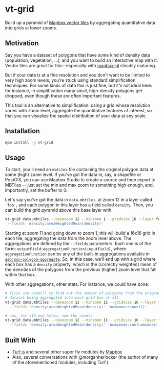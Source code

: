 # vt-grid
Build up a pyramid of [Mapbox vector
tiles](https://github.com/mapbox/vector-tile-spec) by aggregating quantitative
data into grids at lower zooms.

## Motivation

Say you have a dataset of polygons that have some kind of density data
(population, vegetation, ...), and you want to build an interactive map with
it.  Vector tiles are great for this--especially with
[mapbox-gl](https://github.com/mapbox/mapbox-gl-js) steadily maturing.

But if your data is at a fine resolution and you don't want to be limited to
very high zoom levels, you're stuck using standard simplification techniques.
For some kinds of data this is just fine, but it's not ideal here: for
instance, in simplification many small, high-density polygons get dropped, even
though these are often important features.

This tool is an alternative to simplification: using a grid whose resolution
varies with zoom level, aggregate the quantitative features of interest, so
that you can visualize the spatial distribution of your data at any scale.


## Installation

```sh
npm install -g vt-grid
```


## Usage

To start, you'll need an `mbtiles` file containing the original polygon data at
some (high) zoom level.  If you've got the data in, say, a shapefile or
PostGIS, you can use Mapbox Studio to create a source and then export to
MBTiles -- just set the min and max zoom to something high enough, and,
importantly, set the buffer to 0.

Let's say you've got the data in `data.mbtiles`, at zoom 12 in a layer called
`'foo'`, and each polygon in this layer has a field called `density`. Then, you
can build the grid pyramid above this base layer with:

```sh
vt-grid data.mbtiles --basezoom 12 --minzoom 1 --gridsize 16 --layer foo \
 --fields 'density:areaWeightedMean(density)'
```

Starting at zoom 11 and going down to zoom 1, this will build a 16x16 grid in
each tile, aggregating the data from the zoom level above.  The aggregations
are defined by the `--fields` parameters.  Each one is of the form:
`outputField:aggregationFunction(inputField)`, where `aggregationFunction` can
be any of the built-in aggregations available in
[`geojson-polygon-aggregate`](https://github.com/anandthakker/geojson-polygon-aggregate).
So, in this case, we'll end up with a grid where each box has a `density`
property, which is the (correctly weighted) mean of the densities of the
polygons from the previous (higher) zoom level that fall within that box.

With other aggregations, other stats.  For instance, we could have done:

```sh
# first use count() to find out the number of polygons from the original
# dataset being aggregated into each grid box at z11
vt-grid data.mbtiles --basezoom 12 --minzoom 11 --gridsize 16 --layer foo \
  --fields 'density:areaWeightedMean(density)' 'numzones:count()'

# now, for z10 and below, sum the counts
vt-grid data.mbtiles --basezoom 12 --minzoom 11 --gridsize 16 --layer foo \
  --fields 'density:areaWeightedMean(density)' 'numzones:sum(numzones)'
```


## Built With

 - [Turf.js](http://turfjs.org) and several other super fly modules by
   [Mapbox](https://github.com/mapbox)
 - Also, several conversations with @morganherlocker (the author of many of the
   aforementioned modules, including Turf.)

